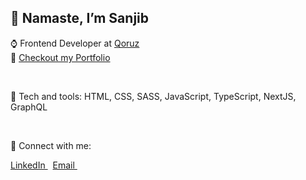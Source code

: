 <div align="left">
  
<h2>🙏 Namaste, I’m Sanjib</h2>
  
⌚ Frontend Developer at [Qoruz](https://qoruz.com/) <br/>
🦄 [Checkout my Portfolio](https://sanjibkumardey.vercel.app/)

<br/>

🧰 Tech and tools:
HTML, CSS, SASS, JavaScript, TypeScript, NextJS, GraphQL 

<br/>

🧲 Connect with me: 

<a href="https://www.linkedin.com/in/sanjib-kumar-dey-359984130/">
  LinkedIn
</a> &nbsp;
<a className="mail" href="mailto:sanjibdey.dey4@gmail.com">
  Email
</a> &nbsp;
  
</div>
